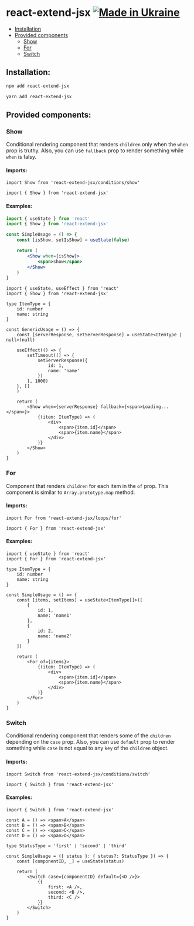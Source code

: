 # react-extend-jsx [![Made in Ukraine](https://img.shields.io/badge/made_in-ukraine-ffd700.svg?labelColor=0057b7)](https://stand-with-ukraine.pp.ua)

- [Installation](#installation)
- [Provided components](#provided-components)
  - [Show](#show)
  - [For](#for)
  - [Switch](#switch)

## Installation:

```bash
npm add react-extend-jsx
```

```bash
yarn add react-extend-jsx
```

## Provided components:

### Show

Conditional rendering component that renders `children` only when the `when` prop is truthy.
Also, you can use `fallback` prop to render something while `when` is falsy.

#### Imports:

```tsx
import Show from 'react-extend-jsx/conditions/show'
```

```tsx
import { Show } from 'react-extend-jsx'
```

#### Examples:

```jsx
import { useState } from 'react'
import { Show } from 'react-extend-jsx'

const SimpleUsage = () => {
    const [isShow, setIsShow] = useState(false)

    return (
        <Show when={isShow}>
            <span>show</span>
        </Show>
    )
}
```

```tsx
import { useState, useEffect } from 'react'
import { Show } from 'react-extend-jsx'

type ItemType = {
    id: number
    name: string
}

const GenericUsage = () => {
    const [serverResponse, setServerResponse] = useState<ItemType | null>(null)

    useEffect(() => {
        setTimeout(() => {
            setServerResponse({
                id: 1,
                name: 'name'
            })
        }, 1000)
    }, []
    )

    return (
        <Show when={serverResponse} fallback={<span>Loading...</span>}>
            {(item: ItemType) => (
                <div>
                    <span>{item.id}</span>
                    <span>{item.name}</span>
                </div>
            )}
        </Show>
    )
}
```

### For

Component that renders `children` for each item in the `of` prop.
This component is similar to `Array.prototype.map` method.

#### Imports:

```tsx
import For from 'react-extend-jsx/loops/for'
```

```tsx
import { For } from 'react-extend-jsx'
```

#### Examples:

```tsx
import { useState } from 'react'
import { For } from 'react-extend-jsx'

type ItemType = {
    id: number
    name: string
}

const SimpleUsage = () => {
    const [items, setItems] = useState<ItemType[]>([
        {
            id: 1,
            name: 'name1'
        },
        {
            id: 2,
            name: 'name2'
        }
    ])

    return (
        <For of={items}>
            {(item: ItemType) => (
                <div>
                    <span>{item.id}</span>
                    <span>{item.name}</span>
                </div>
            )}
        </For>
    )
}
```

### Switch

Conditional rendering component that renders some of the `children` depending on the `case` prop.
Also, you can use `default` prop to render something while `case` is not equal to any `key` of the `children` object.

#### Imports:

```tsx
import Switch from 'react-extend-jsx/conditions/switch'
```

```tsx
import { Switch } from 'react-extend-jsx'
```

#### Examples:

```tsx
import { Switch } from 'react-extend-jsx'

const A = () => <span>A</span>
const B = () => <span>B</span>
const C = () => <span>C</span>
const D = () => <span>D</span>

type StatusType = 'first' | 'second' | 'third'

const SimpleUsage = ({ status }: { status?: StatusType }) => {
    const [componentID, _] = useState(status)

    return (
        <Switch case={componentID} default={<D />}>
            {{
                first: <A />,
                second: <B />,
                third: <C />
            }}
        </Switch>
    )
}
```
